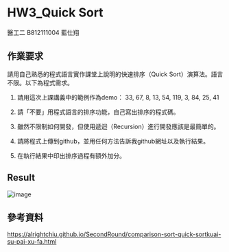 # HW3_Quick Sort
醫工二 B812111004 藍仕翔

## 作業要求
請用自己熟悉的程式語言實作課堂上說明的快速排序（Quick Sort）演算法。語言不限。以下為程式需求。
 
1. 請用這次上課講義中的範例作為demo：
33, 67, 8, 13, 54, 119, 3, 84, 25, 41
 
2. 請「不要」用程式語言的排序功能，自己寫出排序的程式碼。
 
3. 雖然不限制如何開發，但使用遞迴（Recursion）進行開發應該是最簡單的。
 
4. 請將程式上傳到github，並用任何方法告訴我github網址以及執行結果。
 
5. 在執行結果中印出排序過程有額外加分。

## Result
![image](https://github.com/Joy071493/HW3_Quick-Sort/assets/161842690/ffc314d0-f1da-49eb-bca8-9d9e6576e341)

## 參考資料
https://alrightchiu.github.io/SecondRound/comparison-sort-quick-sortkuai-su-pai-xu-fa.html
